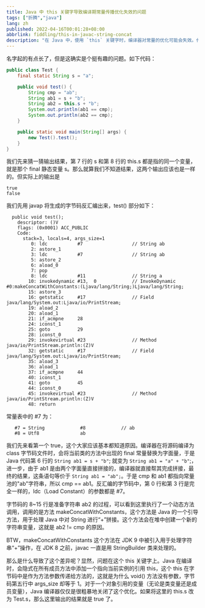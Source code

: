 ```yaml
---
title: Java 中 this 关键字导致编译期常量传播优化失效的问题
tags: ["折腾","java"]
lang: zh
published: 2022-04-16T00:01:28+08:00
abbrlink: fiddling/this-in-javac-string-concat
description: "在 Java 中，使用 `this` 关键字时，编译器对常量的优化可能会失效。代码示例中，尽管 `ab1` 和 `ab2` 看似引用了相同的 `final` 静态变量 `s`，但在比较时却产生了不同的结果。`ab1` 通过直接引用静态变量进行字符串连接，而 `ab2` 则是通过 `this` 关键字，导致编译器无法进行相同的常量传播优化，从而影响了字符串的比较结果。这一现象揭示了在 Java 中细微的语法差异可能引发的编译行为变化。"
---
```

名字起的有点长了，但是这确实是个挺有趣的问题。如下代码：

```java
public class Test {
    final static String s = "a";

    public void test() {
        String cmp = "ab";
        String ab1 = s + "b";
        String ab2 = this.s + "b";
        System.out.println(ab1 == cmp);
        System.out.println(ab2 == cmp);
    }

    public static void main(String[] args) {
        new Test().test();
    }
}
```

我们先来猜一猜输出结果，第 7 行的 s 和第 8 行的 this.s 都是指的同一个变量，就是那个 final 静态变量 s。那么就算我们不知道结果，这两个输出应该也是一样的。但实际上的输出是

```shell
true
false
```

我们先用 javap 将生成的字节码反汇编出来，test() 部分如下：

```shell
  public void test();
    descriptor: ()V
    flags: (0x0001) ACC_PUBLIC
    Code:
      stack=3, locals=4, args_size=1
         0: ldc           #7                  // String ab
         2: astore_1
         3: ldc           #7                  // String ab
         5: astore_2
         6: aload_0
         7: pop
         8: ldc           #11                 // String a
        10: invokedynamic #13,  0             // InvokeDynamic #0:makeConcatWithConstants:(Ljava/lang/String;)Ljava/lang/String;
        15: astore_3
        16: getstatic     #17                 // Field java/lang/System.out:Ljava/io/PrintStream;
        19: aload_2
        20: aload_1
        21: if_acmpne     28
        24: iconst_1
        25: goto          29
        28: iconst_0
        29: invokevirtual #23                 // Method java/io/PrintStream.println:(Z)V
        32: getstatic     #17                 // Field java/lang/System.out:Ljava/io/PrintStream;
        35: aload_3
        36: aload_1
        37: if_acmpne     44
        40: iconst_1
        41: goto          45
        44: iconst_0
        45: invokevirtual #23                 // Method java/io/PrintStream.println:(Z)V
        48: return
```

常量表中的 #7 为：

```shell
   #7 = String             #8             // ab
   #8 = Utf8               ab
```

我们先来看第一个 true，这个大家应该基本都知道原因。编译器在将源码编译为 class 字节码文件时，会将当前类的方法中出现的 final 常量替换为字面量，于是 Java 代码第 6 行的 `String ab1 = s + "b"`; 就变为 `String ab1 = "a" + "b"`;，进一步，由于 ab1 是由两个字面量直接拼接的，编译器就直接帮其完成拼接，最终的结果，这条语句等价于 `String ab1 = "ab";`。于是 cmp 和 ab1 都指向常量池的"ab"字符串，所以 cmp == ab1。反汇编的字节码中，第 0 行和第 3 行是完全一样的，ldc（Load Constant）的参数都是 #7。

字节码的 8~15 行是准备字符串 ab2 的过程，可以看到这里执行了一个动态方法调用，调用的是方法 makeConcatWithConstants，这个方法是 Java 的一个引导方法，用于处理 Java 中对 String 进行“+”拼接。这个方法会在堆中创建一个新的字符串变量，这就是 ab2 != cmp 的原因。

BTW，makeConcatWithConstants 这个方法在 JDK 9 中被引入用于处理字符串“+”操作，在 JDK 8 之前，javac 一直是用 StringBuilder 类来处理的。

那么是什么导致了这个差异呢？显然，问题在这个 this 关键字上。Java 在编译时，会隐式在所有成员方法中添加一个指向当前实例的引用 this，这个 this 在字节码中是作为方法参数传递给方法的，这就是为什么 void() 方法没有参数，字节码第五行中 args\_size 却等于 1。对于一个对象引用的变量（无论是类变量还是成员变量），Java 编译器仅仅是很粗暴地关闭了这个优化。如果将这里的 this.s 改为 Test.s，那么这里输出的结果就是 true 了。